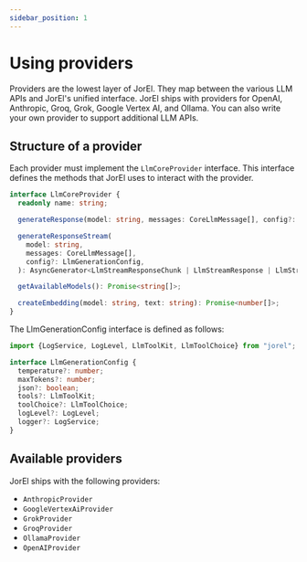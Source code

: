 ```yaml
---
sidebar_position: 1
---
```


# Using providers

Providers are the lowest layer of JorEl. They map between the various LLM APIs and JorEl's unified interface. JorEl ships with providers for OpenAI, Anthropic, Groq, Grok, Google Vertex AI, and
Ollama. You can also write your own provider to support additional LLM APIs.

## Structure of a provider

Each provider must implement the `LlmCoreProvider` interface. This interface defines the methods that JorEl uses to interact with the provider.

```typescript
interface LlmCoreProvider {
  readonly name: string;

  generateResponse(model: string, messages: CoreLlmMessage[], config?: LlmGenerationConfig): Promise<LlmResponse>;

  generateResponseStream(
    model: string,
    messages: CoreLlmMessage[],
    config?: LlmGenerationConfig,
  ): AsyncGenerator<LlmStreamResponseChunk | LlmStreamResponse | LlmStreamResponseWithToolCalls, void, unknown>;

  getAvailableModels(): Promise<string[]>;

  createEmbedding(model: string, text: string): Promise<number[]>;
}
```

The LlmGenerationConfig interface is defined as follows:

```typescript
import {LogService, LogLevel, LlmToolKit, LlmToolChoice} from "jorel";

interface LlmGenerationConfig {
  temperature?: number;
  maxTokens?: number;
  json?: boolean;
  tools?: LlmToolKit;
  toolChoice?: LlmToolChoice;
  logLevel?: LogLevel;
  logger?: LogService;
}
```

## Available providers

JorEl ships with the following providers:
- `AnthropicProvider`
- `GoogleVertexAiProvider`
- `GrokProvider`
- `GroqProvider`
- `OllamaProvider`
- `OpenAIProvider`